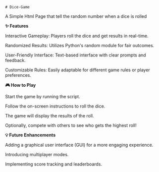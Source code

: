     # Dice-Game

A Simple Html Page that tell the random number when a dice is rolled

**✨ Features**

Interactive Gameplay: Players roll the dice and get results in real-time.

Randomized Results: Utilizes Python's random module for fair outcomes. 
  
User-Friendly Interface: Text-based interface with clear prompts and feedback.
     
Customizable Rules: Easily adaptable for different game rules or player preferences.  

**🎮 How to Play**

Start the game by running the script.

Follow the on-screen instructions to roll the dice.

The game will display the results of the roll.

Optionally, compete with others to see who gets the highest roll!

**💡 Future Enhancements**

Adding a graphical user interface (GUI) for a more engaging experience.

Introducing multiplayer modes.

Implementing score tracking and leaderboards.
